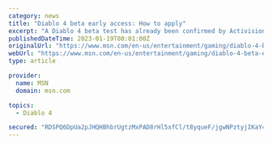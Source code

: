 ```yaml
---
category: news
title: "Diablo 4 beta early access: How to apply"
excerpt: "A Diablo 4 beta test has already been confirmed by Activision-Blizzard, which has demon hunters worldwide on edge. As with most modern multiplayer games, Blizzard will rely on the community to ..."
publishedDateTime: 2023-01-19T08:01:00Z
originalUrl: "https://www.msn.com/en-us/entertainment/gaming/diablo-4-beta-early-access-how-to-apply/ar-AA16wwEm"
webUrl: "https://www.msn.com/en-us/entertainment/gaming/diablo-4-beta-early-access-how-to-apply/ar-AA16wwEm"
type: article

provider:
  name: MSN
  domain: msn.com

topics:
  - Diablo 4

secured: "RDSPQ6DpUa2pJHQHBhbrUgtzMxPAD8rHl5xfCl/t8yqueF/jgwNPztyjIKaY4Xqw8xqRNZ6Tskb9flyELQjUR6hrLT46qx8iEOKwFmIH4XPVCgy3S06MgtaxQB866WFNVWOMj87tUhIhApaX6psUbo2U6umQD6jp+S1zPTlXV1fnVsPkkQRJuhREYVSeZWOXx3RCNr6/kKFe080a9ts3IQEFuOFqHTlB4HNjLc46cVZ3c7Qg5lowkTiMl24XfOVR4w5jAcnklKDU55MomEbdSgR2HRXp9yuPeaGWIsrotomLP+FYKS2Y88un/vFUJgiG59doxLmAhj6jkT+XGEdFqGYm4/8ZApIl+6Z78zJMcMY=;MTWZc9hjtMo6gUEx16ndrA=="
---
```



